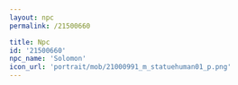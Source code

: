 ```yaml
---
layout: npc
permalink: /21500660

title: Npc
id: '21500660'
npc_name: 'Solomon'
icon_url: 'portrait/mob/21000991_m_statuehuman01_p.png'
---
```

